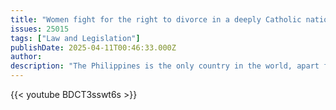 ```yaml
---
title: "Women fight for the right to divorce in a deeply Catholic nation"
issues: 25015
tags: ["Law and Legislation"]
publishDate: 2025-04-11T00:46:33.000Z
author: 
description: "The Philippines is the only country in the world, apart from the Vatican, where divorce is illegal. In this predominantly Catholic nation, there is intense pressure to uphold the sanctity of marriage. This leaves many women trapped in violent and abusive relationships."
---
```


{{< youtube BDCT3sswt6s >}}